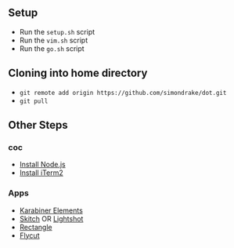 ## Setup

* Run the `setup.sh` script
* Run the `vim.sh` script
* Run the `go.sh` script

## Cloning into home directory

* `git remote add origin https://github.com/simondrake/dot.git`
* `git pull`

## Other Steps

### coc

* [Install Node.js](https://nodejs.org)
* [Install iTerm2](https://iterm2.com/)

### Apps
* [Karabiner Elements](https://karabiner-elements.pqrs.org/)
* [Skitch](https://evernote.com/products/skitch) OR [Lightshot](https://app.prntscr.com/en/index.html)
* [Rectangle](https://rectangleapp.com/)
* [Flycut](https://github.com/TermiT/Flycut)
